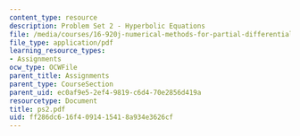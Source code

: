 ```yaml
---
content_type: resource
description: Problem Set 2 - Hyperbolic Equations
file: /media/courses/16-920j-numerical-methods-for-partial-differential-equations-sma-5212-spring-2003/ff286dc616f4091415418a934e3626cf_ps2.pdf
file_type: application/pdf
learning_resource_types:
- Assignments
ocw_type: OCWFile
parent_title: Assignments
parent_type: CourseSection
parent_uid: ec0af9e5-2ef4-9819-c6d4-70e2856d419a
resourcetype: Document
title: ps2.pdf
uid: ff286dc6-16f4-0914-1541-8a934e3626cf
---
```

